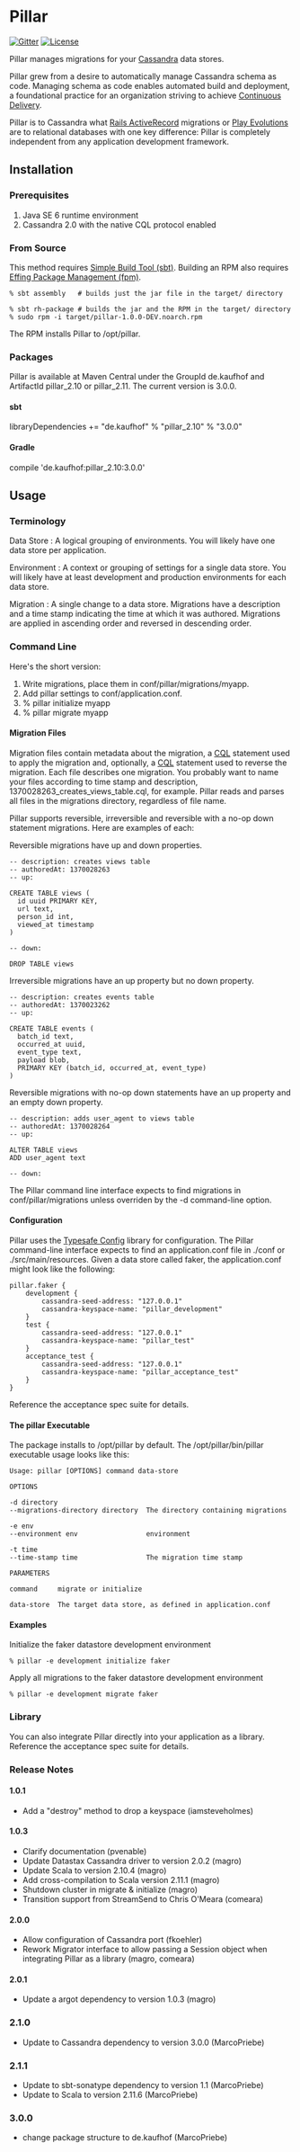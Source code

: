 # Pillar

[![Gitter](https://badges.gitter.im/Galeria-Kaufhof/pillar.svg)](https://gitter.im/Galeria-Kaufhof/pillar?utm_source=badge&utm_medium=badge&utm_campaign=pr-badge) [![License](http://img.shields.io/:license-mit-blue.svg)](http://doge.mit-license.org)

Pillar manages migrations for your [Cassandra][cassandra] data stores.

[cassandra]:http://cassandra.apache.org

Pillar grew from a desire to automatically manage Cassandra schema as code. Managing schema as code enables automated
build and deployment, a foundational practice for an organization striving to achieve [Continuous Delivery][cd].

Pillar is to Cassandra what [Rails ActiveRecord][ar] migrations or [Play Evolutions][evolutions] are to relational
databases with one key difference: Pillar is completely independent from any application development framework.

[cd]:http://en.wikipedia.org/wiki/Continuous_delivery
[ar]:https://github.com/rails/rails/tree/master/activerecord
[evolutions]:http://www.playframework.com/documentation/2.0/Evolutions

## Installation

### Prerequisites

1. Java SE 6 runtime environment
1. Cassandra 2.0 with the native CQL protocol enabled

### From Source

This method requires [Simple Build Tool (sbt)][sbt].
Building an RPM also requires [Effing Package Management (fpm)][fpm].

    % sbt assembly   # builds just the jar file in the target/ directory

    % sbt rh-package # builds the jar and the RPM in the target/ directory
    % sudo rpm -i target/pillar-1.0.0-DEV.noarch.rpm

The RPM installs Pillar to /opt/pillar.

[sbt]:http://www.scala-sbt.org
[fpm]:https://github.com/jordansissel/fpm

### Packages

Pillar is available at Maven Central under the GroupId de.kaufhof and ArtifactId pillar_2.10 or pillar_2.11. The current version is 3.0.0.

#### sbt

  libraryDependencies += "de.kaufhof" % "pillar_2.10" % "3.0.0"

#### Gradle

  compile 'de.kaufhof:pillar_2.10:3.0.0'

## Usage

### Terminology

Data Store
: A logical grouping of environments. You will likely have one data store per application.

Environment
: A context or grouping of settings for a single data store. You will likely have at least development and production
environments for each data store.

Migration
: A single change to a data store. Migrations have a description and a time stamp indicating the time at which it was
authored. Migrations are applied in ascending order and reversed in descending order.

### Command Line

Here's the short version:

  1. Write migrations, place them in conf/pillar/migrations/myapp.
  1. Add pillar settings to conf/application.conf.
  1. % pillar initialize myapp
  1. % pillar migrate myapp

#### Migration Files

Migration files contain metadata about the migration, a [CQL][cql] statement used to apply the migration and,
optionally, a [CQL][cql] statement used to reverse the migration. Each file describes one migration. You probably
want to name your files according to time stamp and description, 1370028263_creates_views_table.cql, for example.
Pillar reads and parses all files in the migrations directory, regardless of file name.

[cql]:http://cassandra.apache.org/doc/cql3/CQL.html

Pillar supports reversible, irreversible and reversible with a no-op down statement migrations. Here are examples of
each:

Reversible migrations have up and down properties.

    -- description: creates views table
    -- authoredAt: 1370028263
    -- up:

    CREATE TABLE views (
      id uuid PRIMARY KEY,
      url text,
      person_id int,
      viewed_at timestamp
    )

    -- down:

    DROP TABLE views

Irreversible migrations have an up property but no down property.

    -- description: creates events table
    -- authoredAt: 1370023262
    -- up:

    CREATE TABLE events (
      batch_id text,
      occurred_at uuid,
      event_type text,
      payload blob,
      PRIMARY KEY (batch_id, occurred_at, event_type)
    )

Reversible migrations with no-op down statements have an up property and an empty down property.

    -- description: adds user_agent to views table
    -- authoredAt: 1370028264
    -- up:

    ALTER TABLE views
    ADD user_agent text

    -- down:

The Pillar command line interface expects to find migrations in conf/pillar/migrations unless overriden by the
-d command-line option.

#### Configuration

Pillar uses the [Typesafe Config][typesafeconfig] library for configuration. The Pillar command-line interface expects
to find an application.conf file in ./conf or ./src/main/resources. Given a data store called faker, the
application.conf might look like the following:

    pillar.faker {
        development {
            cassandra-seed-address: "127.0.0.1"
            cassandra-keyspace-name: "pillar_development"
        }
        test {
            cassandra-seed-address: "127.0.0.1"
            cassandra-keyspace-name: "pillar_test"
        }
        acceptance_test {
            cassandra-seed-address: "127.0.0.1"
            cassandra-keyspace-name: "pillar_acceptance_test"
        }
    }

[typesafeconfig]:https://github.com/typesafehub/config

Reference the acceptance spec suite for details.

#### The pillar Executable

The package installs to /opt/pillar by default. The /opt/pillar/bin/pillar executable usage looks like this:

    Usage: pillar [OPTIONS] command data-store

    OPTIONS

    -d directory
    --migrations-directory directory  The directory containing migrations

    -e env
    --environment env                 environment

    -t time
    --time-stamp time                 The migration time stamp

    PARAMETERS

    command     migrate or initialize

    data-store  The target data store, as defined in application.conf

#### Examples

Initialize the faker datastore development environment

    % pillar -e development initialize faker

Apply all migrations to the faker datastore development environment

    % pillar -e development migrate faker

### Library

You can also integrate Pillar directly into your application as a library.
Reference the acceptance spec suite for details.

### Release Notes

#### 1.0.1

* Add a "destroy" method to drop a keyspace (iamsteveholmes)

#### 1.0.3

* Clarify documentation (pvenable)
* Update Datastax Cassandra driver to version 2.0.2 (magro)
* Update Scala to version 2.10.4 (magro)
* Add cross-compilation to Scala version 2.11.1 (magro)
* Shutdown cluster in migrate & initialize (magro)
* Transition support from StreamSend to Chris O'Meara (comeara)

#### 2.0.0

* Allow configuration of Cassandra port (fkoehler)
* Rework Migrator interface to allow passing a Session object when integrating Pillar as a library (magro, comeara)

#### 2.0.1

* Update a argot dependency to version 1.0.3 (magro)

### 2.1.0

* Update to Cassandra dependency to version 3.0.0 (MarcoPriebe)

### 2.1.1

* Update to sbt-sonatype dependency to version 1.1 (MarcoPriebe)
* Update to Scala to version 2.11.6 (MarcoPriebe)

### 3.0.0

* change package structure to de.kaufhof (MarcoPriebe)
